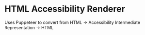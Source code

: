 # HTML Accessibility Renderer
Uses Puppeteer to convert from HTML -> Accessibility Intermediate Representation -> HTML
